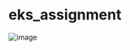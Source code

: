# eks_assignment

![image](https://github.com/user-attachments/assets/bfb29b29-bde6-41c9-8e69-dc429626e9e5)
